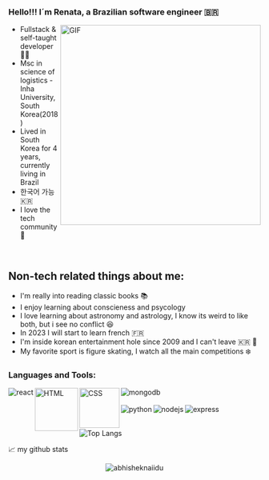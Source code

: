 ### Hello!!! I´m Renata, a Brazilian software engineer :brazil:

<img align="right" alt="GIF" src="https://media.giphy.com/media/MPsZGvgi0kdSyNtfku/giphy.gif" width="400px"/>

- Fullstack & self-taught developer :woman_technologist:
- Msc in science of logistics - Inha University, South Korea(2018)
- Lived in South Korea for 4 years, currently living in Brazil
- 한국어 가능 :kr:
- I love the tech community :purple_heart:


<br />

## Non-tech related things about me:
- I'm really into reading classic books :books:
- I enjoy learning about conscieness and psycology
- I love learning about astronomy and astrology, I know its weird to like both, but i see no conflict :satisfied:
- In 2023 I will start to learn french :fr:
- I'm inside korean entertainment hole since 2009 and I can't leave :kr: :purple_heart:
- My favorite sport is figure skating, I watch all the main competitions :snowflake:


### Languages and Tools:

<div>
  <img align="left" alt="react" src="https://img.shields.io/badge/react%20-%2320232a.svg?&style=for-the-badge&logo=react&logoColor=%2361DAFB"/>
  <img align="left" alt="HTML" width="86px" src="https://img.shields.io/badge/-html5-E34F26?&style=for-the-badge&logo=html5&logoColor=white"/>
  <img align="left" alt="CSS" width="80px" src="https://img.shields.io/badge/-css3-1572B6?&style=for-the-badge&logo=css3&logoColor=white"/>
  <img align="left" alt="mongodb" src="https://img.shields.io/badge/MongoDB-4DB33D?logo=mongodb&logoColor=white&style=for-the-badge"/>
</div>


<br />
<br />

<div>
  <img align="left" alt="python" src="https://img.shields.io/badge/python-4B8BBE?logo=python&logoColor=white&style=for-the-badge"/>
  <img align="left" alt="nodejs" src="https://img.shields.io/badge/-Node.js-black?&style=for-the-badge&logo=node.js&logoColor=339933"/>
  <img align="left" alt="express" src="https://img.shields.io/badge/-Express-grey?&style=for-the-badge&logo=express&logoColor=white"/>
</div>


<br />
<br />



[medium]: https://medium.com/@renatamachado_73871
[twitter]: https://twitter.com/rennatts
[linkedin]: https://www.linkedin.com/in/renata-machado11/


![Top Langs](https://github-readme-stats.vercel.app/api/top-langs/?username=Rennatts&hide=css,scss,html&theme=tokyonight)


📈 my github stats

<p align="center"> <img src="https://github-readme-stats.vercel.app/api?username=rennatts&show_icons=true&theme=gotham" alt="abhisheknaiidu" />
